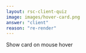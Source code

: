 ```yaml
---
layout: rsc-client-quiz
image: images/hover-card.png
answer: "client"
reason: "re-render"
---
```


Show card on mouse hover